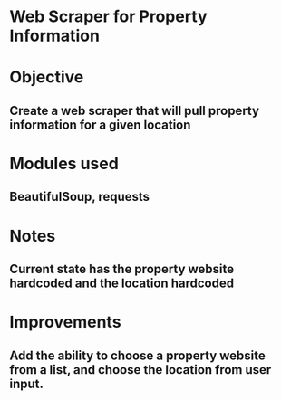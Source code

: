 # Web Scraper for Property Information

# Objective

## Create a web scraper that will pull property information for a given location

# Modules used

## BeautifulSoup, requests

# Notes

## Current state has the property website hardcoded and the location hardcoded

# Improvements

## Add the ability to choose a property website from a list, and choose the location from user input.
